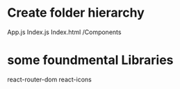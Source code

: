 # Create folder hierarchy

App.js
Index.js
Index.html
/Components

# some foundmental Libraries

react-router-dom
react-icons

